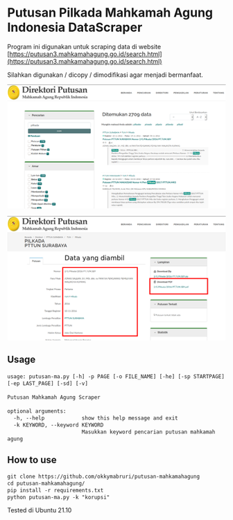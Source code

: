 # Putusan Pilkada Mahkamah Agung Indonesia DataScraper


Program ini digunakan untuk scraping data di website [https://putusan3.mahkamahagung.go.id/search.html](https://putusan3.mahkamahagung.go.id/search.html)

Silahkan digunakan / dicopy / dimodifikasi agar menjadi bermanfaat.


![scraping1](./img/1.png)

![scraping2](./img/2.png)

## Usage
```
usage: putusan-ma.py [-h] -p PAGE [-o FILE_NAME] [-he] [-sp STARTPAGE] [-ep LAST_PAGE] [-sd] [-v]

Putusan Mahkamah Agung Scraper

optional arguments:
  -h, --help            show this help message and exit
  -k KEYWORD, --keyword KEYWORD
                        Masukkan keyword pencarian putusan mahkamah agung
```

## How to use
```
git clone https://github.com/okkymabruri/putusan-mahkamahagung
cd putusan-mahkamahagung/
pip install -r requirements.txt
python putusan-ma.py -k "korupsi"
```

Tested di Ubuntu 21.10